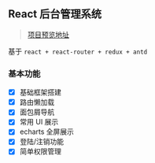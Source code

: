 ## React 后台管理系统

> [项目预览地址](https://ltadpoles.github.io/#/index)

基于 `react + react-router + redux + antd`

### 基本功能

- [x] 基础框架搭建
- [x] 路由懒加载
- [x] 面包屑导航
- [x] 常用 UI 展示
- [x] echarts 全屏展示
- [x] 登陆/注销功能
- [x] 简单权限管理